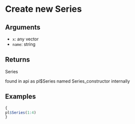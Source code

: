 # Create new Series

## Arguments

- `x`: any vector
- `name`: string

## Returns

Series

found in api as pl$Series named Series_constructor internally

## Examples

```r
{
pl$Series(1:4)
}
```